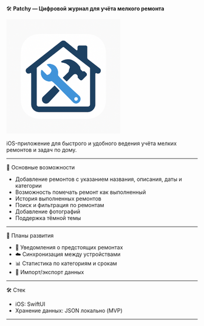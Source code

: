 🛠 **Patchy — Цифровой журнал для учёта мелкого ремонта**


<p align="left">
  <img src="./Patchy/assets/patchy.png" width="300" alt="Patchy Logo" />
</p>


iOS-приложение для быстрого и удобного ведения учёта мелких ремонтов и задач по дому.

---

  📱 Основные возможности
- Добавление ремонтов с указанием названия, описания, даты и категории
- Возможность помечать ремонт как выполненный
- История выполненных ремонтов
- Поиск и фильтрация по ремонтам
- Добавление фотографий
- Поддержка тёмной темы

---

  🚀 Планы развития
- 📌 Уведомления о предстоящих ремонтах
- ☁️ Синхронизация между устройствами
- 📊 Статистика по категориям и срокам
- 🔄 Импорт/экспорт данных

---

  🛠 Стек

- iOS: SwiftUI
- Хранение данных: JSON локально (MVP)

---



